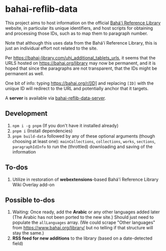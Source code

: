 # bahai-reflib-data

This project aims to host information on the official
[Bahá'í Reference Library](https://bahai.org/library)
website, in particular its unique identifiers, and host scripts for obtaining
and processing those IDs, such as to map them to paragraph number.

Note that although this uses data from the Bahá'í Reference Library, this is
just an individual effort not related to the site.

Per <https://bahai-library.com/uhj_additional_tablets_urls>, it seems that the
URLS hosted on <https://bahai.org/library> may now be permanent, and it is
hoped that since the paragraphs are not transparent, that the IDs might be
permanent as well.

One bit of info: typing <https://bahai.org/r/[ID]> and replacing `[ID]` with
the unique ID will redirect to the URL and potentially anchor that it
targets.

A **server** is available via
[bahai-reflib-data-server](https://github.com/brettz9/bahai-reflib-data-server).

## Development

1. `npm i -g pnpm` (If you don't have it installed already)
1. `pnpm i` (Install dependencies)
1. `pnpm build-data` followed by any of these optional arguments (though
    choosing at least one):
    `mainCollections`, `collections`, `works`, `sections`, `paragraphIdInfo` to
    run the (throttled) downloading and saving of the information

## To-dos

1. Utilize in restoration of **webextensions**-based Bahá'í Reference Library
    Wiki Overlay add-on

## Possible to-dos

1. Waiting: Once ready, add the **Arabic** or any other languages added later
    (The Arabic has not been ported to the new site.) Should just need to
    populate the `allLanguages` array. (We could scrape "Other languages"
    from <https://www.bahai.org/library/> but no telling if that structure
    will stay the same.)
1. **RSS feed for new additions** to the library (based on a date-detected
    field)
